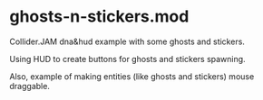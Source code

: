# ghosts-n-stickers.mod

Collider.JAM dna&amp;hud example with some ghosts and stickers.

Using HUD to create buttons for ghosts and stickers spawning.

Also, example of making entities (like ghosts and stickers) mouse draggable.
